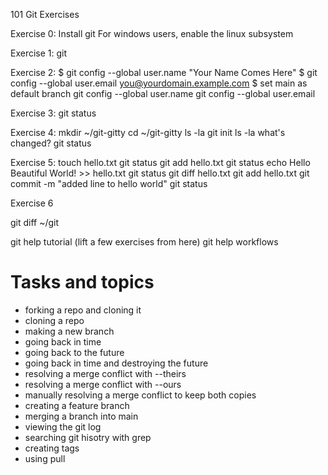 101 Git Exercises

Exercise 0:
Install git 
For windows users, enable the linux subsystem

Exercise 1:
git

Exercise 2:
$ git config --global user.name "Your Name Comes Here"
$ git config --global user.email you@yourdomain.example.com
$ set main as default branch
git config --global user.name
git config --global user.email 

Exercise 3: 
git status

Exercise 4:
mkdir ~/git-gitty
cd ~/git-gitty
ls -la
git init
ls -la
what's changed?
git status


Exercise 5:
touch hello.txt
git status
git add hello.txt
git status
echo Hello Beautiful World! >> hello.txt
git status
git diff hello.txt
git add hello.txt
git commit -m "added line to hello world"
git status



Exercise 6




git diff ~/git




git help tutorial (lift a few exercises from here)
git help workflows

# Tasks and topics
- forking a repo and cloning it 
- cloning a repo
- making a new branch
- going back in time
- going back to the future
- going back in time and destroying the future
- resolving a merge conflict with --theirs
- resolving a merge conflict with --ours
- manually resolving a merge conflict to keep both copies
- creating a feature branch
- merging a branch into main
- viewing the git log
- searching git hisotry with grep
- creating tags
- using pull

